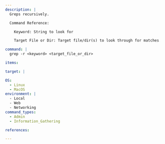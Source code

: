 ```yaml
---
description: |
  Greps recursively.

  Command Reference:

    Keyword: String to look for

    Target File or Dir: Target file/dir(s) to look through for matches. Can also be a wildcard to search everything in the current directory (e.g. *)

command: |
  grep -r <keyword> <target_file_or_dir>

items:

target: |

OS:
  - Linux
  - MacOS
environment: |
  - Local
  - Web
  - Networking
command_types:
  - Admin
  - Information_Gathering

references:

---
```

